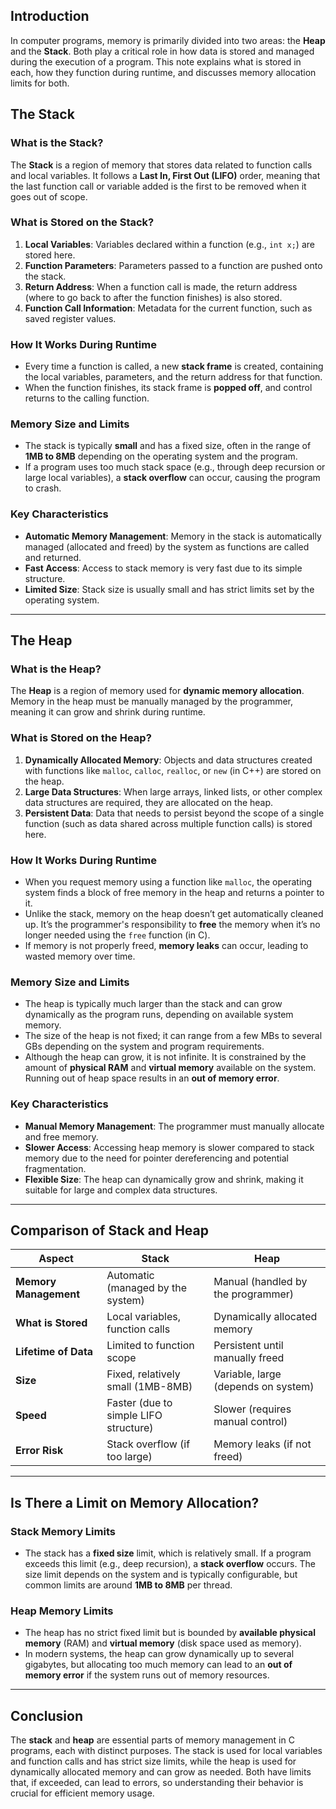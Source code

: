 ## Introduction
In computer programs, memory is primarily divided into two areas: the **Heap** and the **Stack**. Both play a critical role in how data is stored and managed during the execution of a program. This note explains what is stored in each, how they function during runtime, and discusses memory allocation limits for both.

## The Stack

### What is the Stack?
The **Stack** is a region of memory that stores data related to function calls and local variables. It follows a **Last In, First Out (LIFO)** order, meaning that the last function call or variable added is the first to be removed when it goes out of scope. 

### What is Stored on the Stack?
1. **Local Variables**: Variables declared within a function (e.g., `int x;`) are stored here.
2. **Function Parameters**: Parameters passed to a function are pushed onto the stack.
3. **Return Address**: When a function call is made, the return address (where to go back to after the function finishes) is also stored.
4. **Function Call Information**: Metadata for the current function, such as saved register values.

### How It Works During Runtime
- Every time a function is called, a new **stack frame** is created, containing the local variables, parameters, and the return address for that function.
- When the function finishes, its stack frame is **popped off**, and control returns to the calling function.
  
### Memory Size and Limits
- The stack is typically **small** and has a fixed size, often in the range of **1MB to 8MB** depending on the operating system and the program.
- If a program uses too much stack space (e.g., through deep recursion or large local variables), a **stack overflow** can occur, causing the program to crash.

### Key Characteristics
- **Automatic Memory Management**: Memory in the stack is automatically managed (allocated and freed) by the system as functions are called and returned.
- **Fast Access**: Access to stack memory is very fast due to its simple structure.
- **Limited Size**: Stack size is usually small and has strict limits set by the operating system.

---

## The Heap

### What is the Heap?
The **Heap** is a region of memory used for **dynamic memory allocation**. Memory in the heap must be manually managed by the programmer, meaning it can grow and shrink during runtime.

### What is Stored on the Heap?
1. **Dynamically Allocated Memory**: Objects and data structures created with functions like `malloc`, `calloc`, `realloc`, or `new` (in C++) are stored on the heap.
2. **Large Data Structures**: When large arrays, linked lists, or other complex data structures are required, they are allocated on the heap.
3. **Persistent Data**: Data that needs to persist beyond the scope of a single function (such as data shared across multiple function calls) is stored here.

### How It Works During Runtime
- When you request memory using a function like `malloc`, the operating system finds a block of free memory in the heap and returns a pointer to it.
- Unlike the stack, memory on the heap doesn’t get automatically cleaned up. It’s the programmer's responsibility to **free** the memory when it’s no longer needed using the `free` function (in C).
- If memory is not properly freed, **memory leaks** can occur, leading to wasted memory over time.

### Memory Size and Limits
- The heap is typically much larger than the stack and can grow dynamically as the program runs, depending on available system memory.
- The size of the heap is not fixed; it can range from a few MBs to several GBs depending on the system and program requirements.
- Although the heap can grow, it is not infinite. It is constrained by the amount of **physical RAM** and **virtual memory** available on the system. Running out of heap space results in an **out of memory error**.

### Key Characteristics
- **Manual Memory Management**: The programmer must manually allocate and free memory.
- **Slower Access**: Accessing heap memory is slower compared to stack memory due to the need for pointer dereferencing and potential fragmentation.
- **Flexible Size**: The heap can dynamically grow and shrink, making it suitable for large and complex data structures.

---

## Comparison of Stack and Heap

| Aspect                  | Stack                                   | Heap                               |
|-------------------------|-----------------------------------------|------------------------------------|
| **Memory Management**    | Automatic (managed by the system)       | Manual (handled by the programmer)|
| **What is Stored**       | Local variables, function calls         | Dynamically allocated memory       |
| **Lifetime of Data**     | Limited to function scope               | Persistent until manually freed    |
| **Size**                 | Fixed, relatively small (1MB-8MB)       | Variable, large (depends on system)|
| **Speed**                | Faster (due to simple LIFO structure)   | Slower (requires manual control)   |
| **Error Risk**           | Stack overflow (if too large)           | Memory leaks (if not freed)        |

---

## Is There a Limit on Memory Allocation?

### Stack Memory Limits
- The stack has a **fixed size** limit, which is relatively small. If a program exceeds this limit (e.g., deep recursion), a **stack overflow** occurs. The size limit depends on the system and is typically configurable, but common limits are around **1MB to 8MB** per thread.

### Heap Memory Limits
- The heap has no strict fixed limit but is bounded by **available physical memory** (RAM) and **virtual memory** (disk space used as memory). 
- In modern systems, the heap can grow dynamically up to several gigabytes, but allocating too much memory can lead to an **out of memory error** if the system runs out of memory resources.

---

## Conclusion
The **stack** and **heap** are essential parts of memory management in C programs, each with distinct purposes. The stack is used for local variables and function calls and has strict size limits, while the heap is used for dynamically allocated memory and can grow as needed. Both have limits that, if exceeded, can lead to errors, so understanding their behavior is crucial for efficient memory usage.

